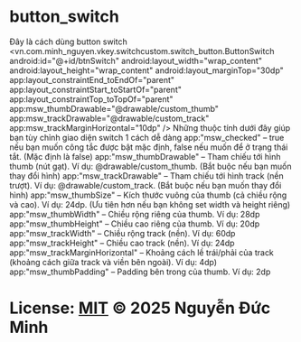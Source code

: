 # button_switch
Đây là cách dùng button switch
<vn.com.minh_nguyen.vkey.switchcustom.switch_button.ButtonSwitch
android:id="@+id/btnSwitch"
android:layout_width="wrap_content"
android:layout_height="wrap_content"
android:layout_marginTop="30dp"
app:layout_constraintEnd_toEndOf="parent"
app:layout_constraintStart_toStartOf="parent"
app:layout_constraintTop_toTopOf="parent"
app:msw_thumbDrawable="@drawable/custom_thumb"
app:msw_trackDrawable="@drawable/custom_track"
app:msw_trackMarginHorizontal="10dp" />
Những thuộc tính dưới đây giúp bạn tùy chỉnh giao diện switch 1 cách dễ dàng
app:"msw_checked" – true nếu bạn muốn công tắc được bật mặc định, false nếu muốn để ở trạng thái tắt. (Mặc định là false)
app:"msw_thumbDrawable" – Tham chiếu tới hình thumb (nút gạt). Ví dụ: @drawable/custom_thumb. (Bắt buộc nếu bạn muốn thay đổi hình)
app:"msw_trackDrawable" – Tham chiếu tới hình track (nền trượt). Ví dụ: @drawable/custom_track. (Bắt buộc nếu bạn muốn thay đổi hình)
app:"msw_thumbSize" – Kích thước vuông của thumb (cả chiều rộng và cao). Ví dụ: 24dp. (Ưu tiên hơn nếu bạn không set width và height riêng)
app:"msw_thumbWidth" – Chiều rộng riêng của thumb. Ví dụ: 28dp
app:"msw_thumbHeight" – Chiều cao riêng của thumb. Ví dụ: 20dp
app:"msw_trackWidth" – Chiều rộng track (nền). Ví dụ: 60dp
app:"msw_trackHeight" – Chiều cao track (nền). Ví dụ: 24dp
app:"msw_trackMarginHorizontal" – Khoảng cách lề trái/phải của track (khoảng cách giữa track và viền bên ngoài). Ví dụ: 4dp)
app:"msw_thumbPadding" – Padding bên trong của thumb. Ví dụ: 2dp
# License: [MIT](./LICENSE) © 2025 Nguyễn Đức Minh
